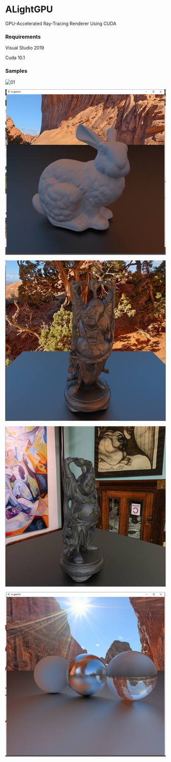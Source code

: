 # ALightGPU
GPU-Accelerated Ray-Tracing Renderer Using CUDA

### Requirements
Visual Studio 2019

Cuda 10.1

### Samples 

![01](GitHub/GPU.gif)

![01](GitHub/picture1.png)

![01](GitHub/picture3.png)

![01](GitHub/picture4.png)

![02](GitHub/picture2.png) 
 
 
